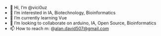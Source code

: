 - 👋 Hi, I’m @vici0uz
- 👀 I’m interested in IA, Biotechnology, Bioinformatics
- 🌱 I’m currently learning Vue
- 💞️ I’m looking to collaborate on arduino, IA, Open Source, Bioinformatics
- 📫 How to reach m: @alan.david507@gmail.com

<!---
vici0uz/vici0uz is a ✨ special ✨ repository because its `README.md` (this file) appears on your GitHub profile.
You can click the Preview link to take a look at your changes.
--->
